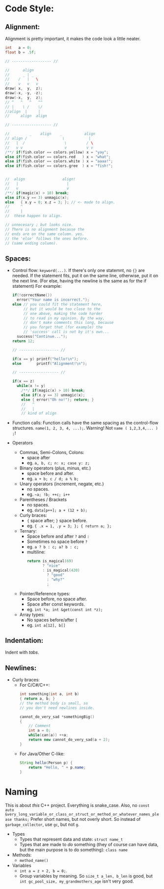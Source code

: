 # Code Style:
## Alignment:
Alignment is pretty important, it makes
the code look a little neater.
```cpp
int   a = 0;
float b = .5f;

// ------------------ //

//      align
//      _ | _
//    /   |   \
//    v   v   v
draw( x,  y,  z);
draw(-x, -y, -z);
draw(-x,  y,  z);
// ^   ^   ^   ^^
// |    \ /    \/
//align  |     |
//     align  align

// ------------------ //

//         _    align    _          align
// align /                \           |
//   |  /                  \         / \
//   v v                   v         v v
/**/ if(fish.color == colors.yellow) x = "yay";
else if(fish.color == colors.red   ) x = "what";
else if(fish.color == colors.white ) x = "aaaa!";
else if(fish.color == colors.gree  ) x = "fish!";


//  align                 align!
//   |                      |
//   v                      v
/**/ if(magic(x) > 10) break;
else if(x.y == 3) unmagic(x);
else   { x.y = 0; x.z = 3; }; // <- made to align.
//     ^
//     |
//  these happen to align.

// unnecesary ; but looks nice.
// There is no alignment because the
// ends are on the same column. yes.
// the 'else' follows the ones before.
// (same ending column).
```

## Spaces:
* Control flow: `keyword(...)`.
  If there's only one statemnt, no `{}` are needed.
  If the statement fits, put it on the same line,
  otherwise, put it on the next line. (For else,
  having the newline is the same as for the if statement) For example:
  ```cpp
  if(!correctName())
    error("Your name is incorrect.");
  else // you could fit the statement here,
       // but it would be too close to the
       // one above, making the code harder
       // to read in my opinion. By the way,
       // don't make comments this long, because
       // you forget that (for example) the 
       // 'success' call is not by it's own...
    success("Continue...");
  return 12;
  
  // ------------------ //
  
  if(x == y) printf("hello!\n");
  else       printf("Alignment!\n");

  // ------------------ //

  if(x == z)
    while(x != y)
      /**/ if(magic(x) > 10) break;
      else if(x.y == 3) unmagic(x);
      else { error("Oh no!"); return; }
      //   ^
      //   |
      // kind of align


  ```
* Function calls:
  Function calls have the same spacing as the
  control-flow structures. `name(1, 2, 3, 4, ...);`.
  Warning! Not `name ( 1,2,3,4,... )   ;`!

* Operators
  * Commas, Semi-Colons, Colons:<br>
    * space after
    * eg. `a, b, c; n: x; case y: z;`
  * Binary operators (plus, minus, etc.)
    * space before and after.
    * eg. `a + b; c / d; a % b;`
  * Unary operators (increment, negate, etc.)
    * no spaces.
    * eg. `~a; !b; ++c; i++`
  * Parentheses / Brackets
    * no spaces.
    * eg. `data[p++]; a + (12 + b);`
  * Curly braces:
    * `{` space after; `}` space before.
    * eg. `{ .x = 1, .y = 3; }; { return a; };`
  * Ternary:
    * Space before and after `?` and `:`
    * Sometimes no space before `?`
    * eg. `a ? b : c; a? b : c;`
    * multiline: 
      ```c++
      return is_magical(69)
             ? "nice"
             : is_magical(420)
               ? "good"
               : "why?"
               ;
      ```
  * Pointer/Reference types:
    * Space before, no space after.
    * Space after const keywords.
    * eg. `int *a; int &get(const int *z);` 
  * Array types:
    * No spaces before/after `[`
    * eg. `int a[12], b[]`
## Indentation:
Indent with *tabs*.

## Newlines:
* Curly braces:
  * For C/C#/C++:
    ```c++
    int something(int a, int b)
    { return a, b; }
    // the method body is small, so 
    // you don't need newlines inside.

    cannot_do_very_sad *somethingBig()
    {
        // Comment
        int a = 0;
        while(can(a)) ++a;
        return new cannot_do_very_sad(a + 2);
    }
    ```
  * For Java/Other C-like:
    ```java
    String hello(Person p) {
        return "Hello, " + p.name;
    }
    ```

# Naming
This is about *this* C++ project. Everything is snake_case.
Also, no `const auto &very_long_variable_or_class_or_struct_or_method_or_whatever_names_please thanks;` Prefer short names, but not overly short.
So instead of `garbage_collector`, use `gc`, but not `g`.
* Types
  * Types that represent data and state: `struct name_t`
  * Types that are made to *do* something (they of course
    can have data, but the main purpose is to do something):
    `class name`
* Methods:
  * `method_name()`
* Variables
  * `int a = z + 2, b = 0;`.
  * Group variables by meaning.
    So `size_t a_len, b_len` is
    good, but `int gc_pool_size, my_grandmothers_age` isn't
    very good.
